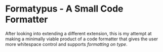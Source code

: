 # Formatypus - A Small Code Formatter
After looking into extending a different extension, this is my attempt at making a minimally viable product of a code formatter that gives the user more whitespace control and supports _formatting on type_.
